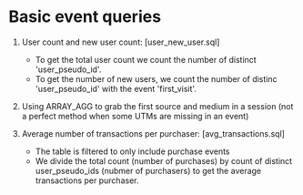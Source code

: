 # Basic event queries

1. User count and new user count: [user_new_user.sql]
   - To get the total user count we count the number of distinct 'user_pseudo_id'.
   - To get the number of new users, we count the number of distinc 'user_pseudo_id' with the event 'first_visit'.

2. Using ARRAY_AGG to grab the first source and medium in a session (not a perfect method when some UTMs are missing in an event)

3. Average number of transactions per purchaser: [avg_transactions.sql]
   - The table is filtered to only include purchase events
   - We divide the total count (number of purchases) by count of distinct user_pseudo_ids (nubmer of purchasers) to get the average transactions per purchaser.
